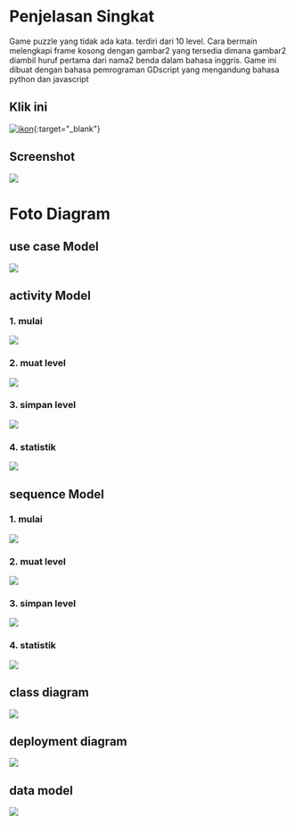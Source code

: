 # Penjelasan Singkat
Game puzzle yang tidak ada kata. terdiri dari 10 level. Cara bermain melengkapi frame kosong dengan gambar2 yang tersedia dimana gambar2 diambil huruf pertama dari nama2 benda dalam bahasa inggris.
Game ini dibuat dengan bahasa pemrograman GDscript yang mengandung bahasa python dan javascript

## Klik ini
[![ikon](gambar/pp.png)](https://pind0.itch.io/alphapic){:target="_blank"}

## Screenshot
![](gambar/ok.png)

# Foto Diagram
## use case Model
![](foto_v5/ucm%20v/uc.png)

## activity Model
### 1. mulai
![](foto_v5/act%20v/activity%20mulai.png)
### 2. muat level
![](foto_v5/act%20v/activity%20muat%20level.png)
### 3. simpan level
![](foto_v5/act%20v/activity%20simpan%20level.png)
### 4. statistik
![](foto_v5/act%20v/activity%20statistik.png)

## sequence Model
### 1. mulai
![](foto_v5/sqm%20v/Sequence%20mulai.png)
### 2. muat level
![](foto_v5/sqm%20v/Sequence%20muat%20level.png)
### 3. simpan level
![](foto_v5/sqm%20v/Sequence%20simpan%20level.png)
### 4. statistik
![](foto_v5/sqm%20v/Sequence%20statistik.png)

## class diagram
![](foto_v5/cls%20v/Class%20Model.png)

## deployment diagram
![](foto_v5/deploy%20v/Deployment%20Model.png)

## data model
![](foto_v5/data%20model%20v/Data%20Model.png)
